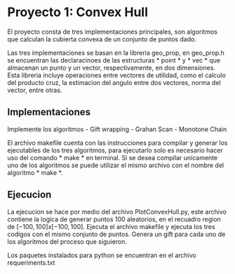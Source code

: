 # Proyecto 1: Convex Hull
El proyecto consta de tres implementaciones principales, son algoritmos que calculan la cubierta convexa de un conjunto de puntos dado. 

Las tres implementaciones se basan en la libreria geo_prop, en geo_prop.h se encuentran las declaracinoes de las estructuras * point * y * vec * que almacenan un punto y un vector, respectivamente, en dos dimensiones. Esta libreria incluye operaciones entre vectores de utilidad, como el calculo del producto cruz, la estimacion del angulo entre dos vectores, norma del vector, entre otras. 

## Implementaciones 
Implemente los algoritmos
    - Gift wrapping
    - Grahan Scan
    - Monotone Chain

El archivo makefile cuenta con las instrucciones para compilar y generar los ejecutables de los tres algoritmos, para ejecutarlo solo es necesario hacer uso del comando * make * en terminal. Si se desea compilar unicamente uno de los algoritmos se puede utilizar el mismo archivo con el nombre del algoritmo * make  <nombre del algoritmo> *. 

## Ejecucion 
La ejecucion se hace por medio del archivo PlotConvexHull.py, este archivo contiene la logica de generar puntos 100 aleatorios, en el recuadro region de $[-100, 100] x [-100, 100]$. Ejecuta el archivo makefile y ejecuta los tres codigos con el mismo conjunto de puntos. Genera un gift para cada uno de los algoritmos del proceso que siguieron. 

Los paquetes instalados para python se encuentran en el archivo requeriments.txt
